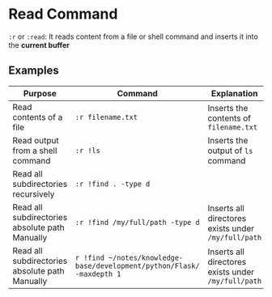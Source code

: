 # Read Command
`:r` or `:read`: It reads content from a file or shell command and inserts it  into the **current buffer**

## Examples
|Purpose|Command|Explanation|
|---|---|---|
|Read contents of a file|`:r filename.txt`|Inserts the contents of `filename.txt`|
|Read output from a shell command|`:r !ls`|Inserts the output of `ls` command|
|Read all subdirectories recursively|`:r !find . -type d`|
|Read all subdirectories absolute path Manually|`:r !find /my/full/path -type d`|Inserts all directores exists under `/my/full/path`| 
|Read all subdirectories absolute path Manually|`r !find ~/notes/knowledge-base/development/python/Flask/ -maxdepth 1`|Inserts all directores exists under `/my/full/path`| 



